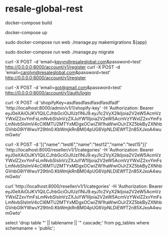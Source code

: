 # resale-global-rest

docker-compose build

docker-compose up 

sudo docker-compose run web ./manage.py makemigrations ${app}

sudo docker-compose run web ./manage.py migrate

curl -X POST -d 'email=kevyn@resaleglobal.com&password=test' http://0.0.0.0:8000/account/v1/register
curl -X POST -d 'email=carolyn@resaleglobal.com&password=test' http://0.0.0.0:8000/account/v1/register


curl -X POST -d 'email=got@gmail.com&password=test' http://0.0.0.0:8000/account/v1/auth/login


curl -X POST -d 'shopifyKey=asdfasdfasdfasdfasdfadf' 'http://localhost:8000/admin/v1/1/shopify-key' -H 'Authorization: Bearer eyJ0eXAiOiJKV1QiLCJhbGciOiJIUzI1NiJ9.eyJ1c2VyX2lkIjoia2V2eW5AcmVzYWxlZ2xvYmFsLmNvbSIsInVzZXJuYW1lIjoia2V2eW5AcmVzYWxlZ2xvYmFsLmNvbSIsImV4cCI6MTU2MTYxMDgxOCwiZW1haWwiOiJrZXZ5bkByZXNhbGVnbG9iYWwuY29tIn0.KbWmjkRnBM04pUG6VpNLDiEWfT2n85XJxoA4wumGwto'

curl -X POST -d '[{"name":"test6","name":"test12","name":"test15"}]' 'http://localhost:8000/reseller/v1/1/categories' -H 'Authorization: Bearer eyJ0eXAiOiJKV1QiLCJhbGciOiJIUzI1NiJ9.eyJ1c2VyX2lkIjoia2V2eW5AcmVzYWxlZ2xvYmFsLmNvbSIsInVzZXJuYW1lIjoia2V2eW5AcmVzYWxlZ2xvYmFsLmNvbSIsImV4cCI6MTU2MTYxMDgxOCwiZW1haWwiOiJrZXZ5bkByZXNhbGVnbG9iYWwuY29tIn0.KbWmjkRnBM04pUG6VpNLDiEWfT2n85XJxoA4wumGwto'

curl 'http://localhost:8000/reseller/v1/1/categories' -H 'Authorization: Bearer eyJ0eXAiOiJKV1QiLCJhbGciOiJIUzI1NiJ9.eyJ1c2VyX2lkIjoia2V2eW5AcmVzYWxlZ2xvYmFsLmNvbSIsInVzZXJuYW1lIjoia2V2eW5AcmVzYWxlZ2xvYmFsLmNvbSIsImV4cCI6MTU2MTYxMDgxOCwiZW1haWwiOiJrZXZ5bkByZXNhbGVnbG9iYWwuY29tIn0.KbWmjkRnBM04pUG6VpNLDiEWfT2n85XJxoA4wumGwto'

select 'drop table "' || tablename || '" cascade;' from pg_tables where schemaname = 'public';